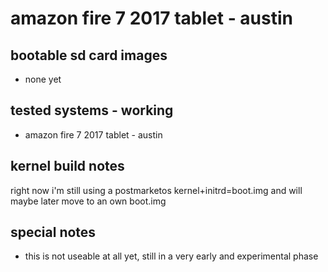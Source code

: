 # amazon fire 7 2017 tablet - austin

## bootable sd card images

- none yet

## tested systems - working

- amazon fire 7 2017 tablet - austin

## kernel build notes

right now i'm still using a postmarketos kernel+initrd=boot.img and will maybe later move to an own boot.img

## special notes

- this is not useable at all yet, still in a very early and experimental phase
